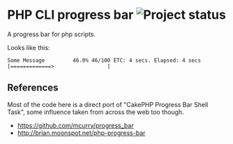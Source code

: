 # PHP CLI progress bar ![Project status](http://stillmaintained.com/AD7six/php-cli-progress-bar.png?20120106)

A progress bar for php scripts.

Looks like this:

	Some Message         46.0% 46/100 ETC: 4 secs. Elapsed: 4 secs [=============>                 ]

## References

Most of the code here is a direct port of "CakePHP Progress Bar Shell Task", some influence taken from across the web too though.

* https://github.com/mcurry/progress_bar
* http://brian.moonspot.net/php-progress-bar
